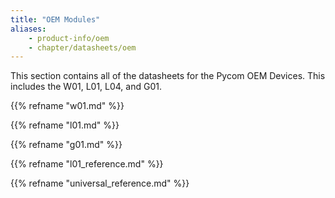 ```yaml
---
title: "OEM Modules"
aliases:
    - product-info/oem
    - chapter/datasheets/oem
---
```


This section contains all of the datasheets for the Pycom OEM Devices. This includes the W01, L01, L04, and G01.

{{% refname "w01.md" %}}

{{% refname "l01.md" %}}

{{% refname "g01.md" %}}

{{% refname "l01\_reference.md" %}}

{{% refname "universal\_reference.md" %}}

